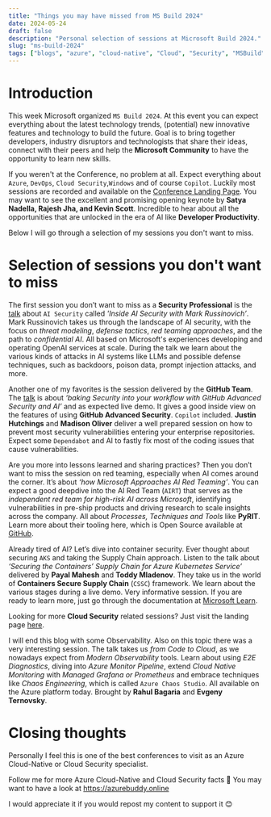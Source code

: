 ```yaml
---
title: "Things you may have missed from MS Build 2024"
date: 2024-05-24
draft: false
description: "Personal selection of sessions at Microsoft Build 2024."
slug: "ms-build-2024"
tags: ["blogs", "azure", "cloud-native", "Cloud", "Security", "MSBuild", "Confidential", "Github", "AI", "Copilot", "LLM", "Redteaming", "defense tactics", "Developer", "Experience"]
---
```


# Introduction

This week Microsoft organized `MS Build 2024`. At this event you can expect everything about the latest technology trends, (potential) new innovative features and technology to build the future. Goal is to bring together developers, industry disruptors and technologists that share their ideas, connect with their peers and help the **Microsoft Community** to have the opportunity to learn new skills.

If you weren't at the Conference, no problem at all. Expect everything about `Azure`, `DevOps`, `Cloud Security`,`Windows` and of course `Copilot`.  Luckily most sessions are recorded and available on the [Conference Landing Page](https://build.microsoft.com/en-US/home).  You may want to see the excellent and promising  opening keynote by **Satya Nadella, Rajesh Jha, and Kevin Scott**. Incredible to hear about all the opportunities that are unlocked in the era of AI like **Developer Productivity**.

Below I will go through a selection of my sessions you don't want to miss.

# Selection of sessions you don't want to miss

The first session you don’t want to miss as a **Security Professional** is the [talk](https://build.microsoft.com/en-US/sessions/d29a16d5-f9ea-4f5b-9adf-fae0bd688ff3?source=/home) about `AI Security` called *'Inside AI Security with Mark Russinovich’*. Mark Russinovich takes us through the landscape of AI security, with the focus on *threat modeling*, *defense tactics*, *red teaming approaches*, and the path to *confidential AI*. All based on Microsoft's experiences developing and operating OpenAI services at scale. During the talk we learn about the various kinds of attacks in AI systems like LLMs and possible defense techniques, such as backdoors, poison data, prompt injection attacks, and more.

Another one of my favorites is the session delivered by the **GitHub Team**. The [talk](https://build.microsoft.com/en-US/sessions/33c3052c-6030-4924-a727-3c5b22d0eee8?source=sessions) is about *‘baking Security into your workflow with GitHub Advanced Security and AI’* and as expected live demo. It gives a good inside view on the features of using **GitHub Advanced Security**. `Copilot` included. **Justin Hutchings** and **Madison Oliver** deliver a well prepared session on how to prevent most security vulnerabilities entering your enterprise repositories.  Expect some `Dependabot` and AI to fastly fix most of the coding issues that cause vulnerabilities.  

Are you more into lessons learned and sharing practices? Then you don’t want to miss the session on red teaming, especially when AI comes around the corner. It’s about *‘how Microsoft Approaches AI Red Teaming’*. You can expect a good deepdive into the AI Red Team (`AIRT`) that serves as the *independent red team for high-risk AI across Microsoft*, identifying vulnerabilities in pre-ship products and driving research to scale insights across the company. All about *Processes, Techniques and Tools* like **PyRIT**. Learn more about their tooling here, which is Open Source available at [GitHub](https://github.com/Azure/PyRIT).

Already tired of AI? Let’s dive into container security. Ever thought about securing `AKS` and taking the Supply Chain approach. Listen to the talk about *‘Securing the Containers’ Supply Chain for Azure Kubernetes Service’* delivered by **Payal Mahesh** and **Toddy Mladenov**. They take us in the world of **Containers Secure Supply Chain** (`CSSC`) framework.  We learn about the various stages during a live demo. Very informative session. If you are ready to learn more, just go through the documentation at [Microsoft Learn](https://learn.microsoft.com/nl-nl/azure/security/container-secure-supply-chain/).

Looking for more **Cloud Security** related sessions? Just visit the landing page [here](https://build.microsoft.com/en-US/sessions?filter=topic%2FlogicalValue%3ESecurity).

I will end this blog with some Observability. Also on this topic there was a very interesting session. The talk takes us *from Code to Cloud*, as we nowadays expect from *Modern Observability* tools.  Learn about using *E2E Diagnostics*, diving into *Azure Monitor Pipeline*, extend *Cloud Native Monitoring* with *Managed Grafana or Prometheus* and embrace techniques like *Chaos Engineering*, which is called `Azure Chaos Studio`. All available on the Azure platform today. Brought by **Rahul Bagaria** and **Evgeny Ternovsky**.

# Closing thoughts

Personally I feel this is one of the best conferences to visit as an Azure Cloud-Native or Cloud Security specialist. 

Follow me for more Azure Cloud-Native and Cloud Security facts 🔔
You may want to have a look at https://azurebuddy.online

I would appreciate it if you would repost my content to support it 😊